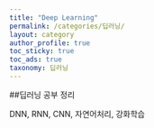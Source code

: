 ```yaml
---
title: "Deep Learning"
permalink: /categories/딥러닝/
layout: category
author_profile: true
toc_sticky: true
toc_ads: true
taxonomy: 딥러닝
---
```


##딥러닝 공부 정리

DNN, RNN, CNN, 자연어처리, 강화학습
